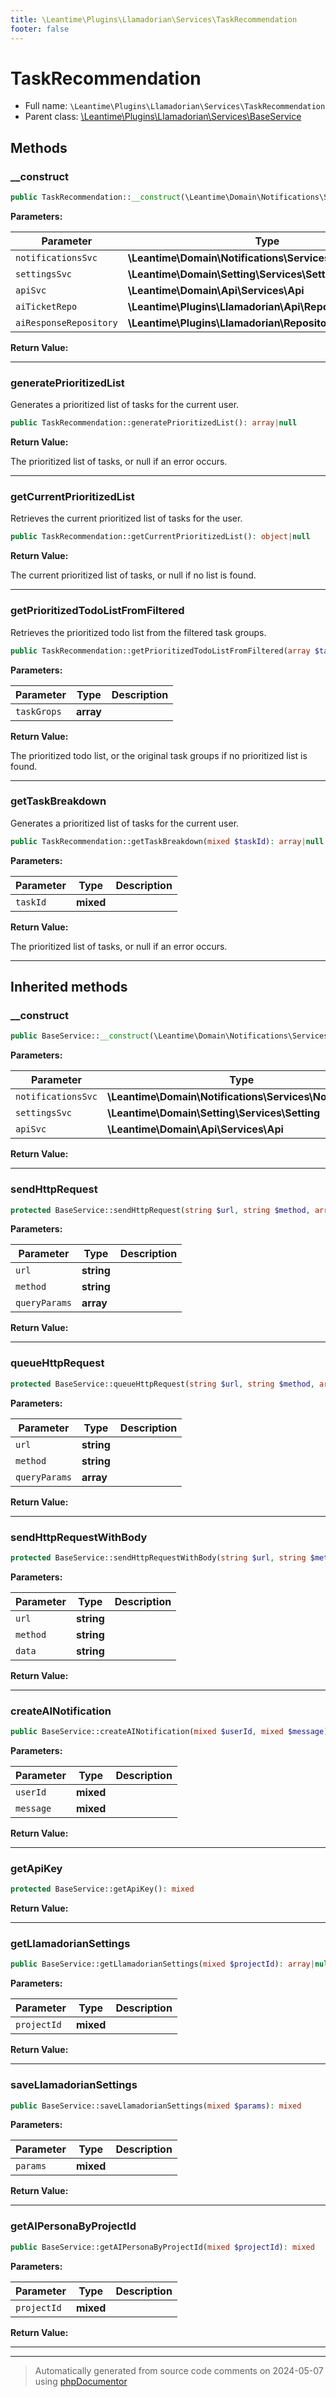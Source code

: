 ```yaml
---
title: \Leantime\Plugins\Llamadorian\Services\TaskRecommendation
footer: false
---
```


# TaskRecommendation





* Full name: `\Leantime\Plugins\Llamadorian\Services\TaskRecommendation`
* Parent class: [\Leantime\Plugins\Llamadorian\Services\BaseService](technical/BaseService.md)



## Methods

### __construct



```php
public TaskRecommendation::__construct(\Leantime\Domain\Notifications\Services\Notifications $notificationsSvc, \Leantime\Domain\Setting\Services\Setting $settingsSvc, \Leantime\Domain\Api\Services\Api $apiSvc, \Leantime\Plugins\Llamadorian\Api\Repositories\Ticket $aiTicketRepo, \Leantime\Plugins\Llamadorian\Repositories\AiResponse $aiResponseRepository): mixed
```








**Parameters:**

| Parameter | Type | Description |
|-----------|------|-------------|
| `notificationsSvc` | **\Leantime\Domain\Notifications\Services\Notifications** |  |
| `settingsSvc` | **\Leantime\Domain\Setting\Services\Setting** |  |
| `apiSvc` | **\Leantime\Domain\Api\Services\Api** |  |
| `aiTicketRepo` | **\Leantime\Plugins\Llamadorian\Api\Repositories\Ticket** |  |
| `aiResponseRepository` | **\Leantime\Plugins\Llamadorian\Repositories\AiResponse** |  |


**Return Value:**





---
### generatePrioritizedList

Generates a prioritized list of tasks for the current user.

```php
public TaskRecommendation::generatePrioritizedList(): array|null
```









**Return Value:**

The prioritized list of tasks, or null if an error occurs.



---
### getCurrentPrioritizedList

Retrieves the current prioritized list of tasks for the user.

```php
public TaskRecommendation::getCurrentPrioritizedList(): object|null
```









**Return Value:**

The current prioritized list of tasks, or null if no list is found.



---
### getPrioritizedTodoListFromFiltered

Retrieves the prioritized todo list from the filtered task groups.

```php
public TaskRecommendation::getPrioritizedTodoListFromFiltered(array $taskGrops): array
```








**Parameters:**

| Parameter | Type | Description |
|-----------|------|-------------|
| `taskGrops` | **array** |  |


**Return Value:**

The prioritized todo list, or the original task groups if no prioritized list is found.



---
### getTaskBreakdown

Generates a prioritized list of tasks for the current user.

```php
public TaskRecommendation::getTaskBreakdown(mixed $taskId): array|null
```








**Parameters:**

| Parameter | Type | Description |
|-----------|------|-------------|
| `taskId` | **mixed** |  |


**Return Value:**

The prioritized list of tasks, or null if an error occurs.



---


## Inherited methods

### __construct



```php
public BaseService::__construct(\Leantime\Domain\Notifications\Services\Notifications $notificationsSvc, \Leantime\Domain\Setting\Services\Setting $settingsSvc, \Leantime\Domain\Api\Services\Api $apiSvc): mixed
```








**Parameters:**

| Parameter | Type | Description |
|-----------|------|-------------|
| `notificationsSvc` | **\Leantime\Domain\Notifications\Services\Notifications** |  |
| `settingsSvc` | **\Leantime\Domain\Setting\Services\Setting** |  |
| `apiSvc` | **\Leantime\Domain\Api\Services\Api** |  |


**Return Value:**





---
### sendHttpRequest



```php
protected BaseService::sendHttpRequest(string $url, string $method, array $queryParams): mixed
```








**Parameters:**

| Parameter | Type | Description |
|-----------|------|-------------|
| `url` | **string** |  |
| `method` | **string** |  |
| `queryParams` | **array** |  |


**Return Value:**





---
### queueHttpRequest



```php
protected BaseService::queueHttpRequest(string $url, string $method, array $queryParams): mixed
```








**Parameters:**

| Parameter | Type | Description |
|-----------|------|-------------|
| `url` | **string** |  |
| `method` | **string** |  |
| `queryParams` | **array** |  |


**Return Value:**





---
### sendHttpRequestWithBody



```php
protected BaseService::sendHttpRequestWithBody(string $url, string $method, string $data): mixed
```








**Parameters:**

| Parameter | Type | Description |
|-----------|------|-------------|
| `url` | **string** |  |
| `method` | **string** |  |
| `data` | **string** |  |


**Return Value:**





---
### createAINotification



```php
public BaseService::createAINotification(mixed $userId, mixed $message): mixed
```








**Parameters:**

| Parameter | Type | Description |
|-----------|------|-------------|
| `userId` | **mixed** |  |
| `message` | **mixed** |  |


**Return Value:**





---
### getApiKey



```php
protected BaseService::getApiKey(): mixed
```









**Return Value:**





---
### getLlamadorianSettings



```php
public BaseService::getLlamadorianSettings(mixed $projectId): array|null
```








**Parameters:**

| Parameter | Type | Description |
|-----------|------|-------------|
| `projectId` | **mixed** |  |


**Return Value:**





---
### saveLlamadorianSettings



```php
public BaseService::saveLlamadorianSettings(mixed $params): mixed
```








**Parameters:**

| Parameter | Type | Description |
|-----------|------|-------------|
| `params` | **mixed** |  |


**Return Value:**





---
### getAIPersonaByProjectId



```php
public BaseService::getAIPersonaByProjectId(mixed $projectId): mixed
```








**Parameters:**

| Parameter | Type | Description |
|-----------|------|-------------|
| `projectId` | **mixed** |  |


**Return Value:**





---


---
> Automatically generated from source code comments on 2024-05-07 using [phpDocumentor](http://www.phpdoc.org/)
